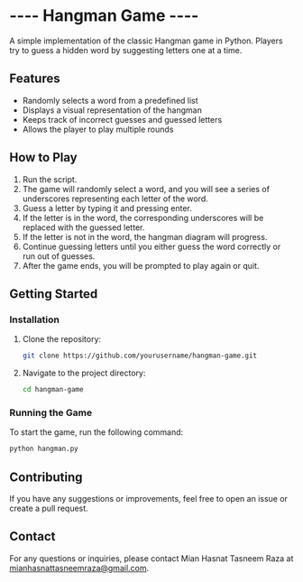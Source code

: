 # ---- Hangman Game ----

A simple implementation of the classic Hangman game in Python. Players try to guess a hidden word by suggesting letters one at a time.

## Features
  - Randomly selects a word from a predefined list
  - Displays a visual representation of the hangman
  - Keeps track of incorrect guesses and guessed letters
  - Allows the player to play multiple rounds

## How to Play
  1. Run the script.
  2. The game will randomly select a word, and you will see a series of underscores representing each letter of the word.
  3. Guess a letter by typing it and pressing enter.
  4. If the letter is in the word, the corresponding underscores will be replaced with the guessed letter.
  5. If the letter is not in the word, the hangman diagram will progress.
  6. Continue guessing letters until you either guess the word correctly or run out of guesses.
  7. After the game ends, you will be prompted to play again or quit.


## Getting Started

### Installation

1. Clone the repository:
    ```bash
    git clone https://github.com/yourusername/hangman-game.git
    ```
2. Navigate to the project directory:
    ```bash
    cd hangman-game
    ```

### Running the Game

To start the game, run the following command:
```bash
python hangman.py
```

## Contributing
If you have any suggestions or improvements, feel free to open an issue or create a pull request.

## Contact
For any questions or inquiries, please contact Mian Hasnat Tasneem Raza at mianhasnattasneemraza@gmail.com.
